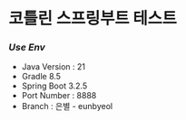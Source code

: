 # 코틀린 스프링부트 테스트
### *Use Env*
* Java Version : 21
* Gradle 8.5
* Spring Boot 3.2.5
* Port Number : 8888
* Branch : 은별 - eunbyeol